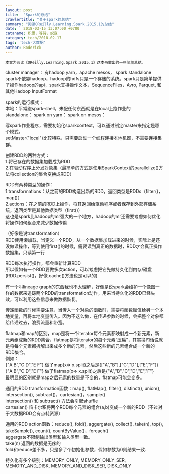 ```yaml
---
layout: post
title:  "Spark的总结"
crawlertitle: "关于spark的总结"
summary: "阅读OReilly.Learning.Spark.2015.1的总结"
date:   2018-03-15 13:07:00 +0700
cataname: 积累，等待，蜕变
category: tech/2018-02-17
tags: 'tech-大数据'
author: Roderick
---
```

`本文为阅读《OReilly.Learning.Spark.2015.1》这本书做出的一些简单总结。`


cluster manager：
有hadoop yarn，apache mesos， spark standalone
spark不依靠hadoop，hadoop的hdfs只是一个存储的系统。spark只是简单提供了操作hadoop的api，spark支持操作文本，SequenceFiles，Avro, Parquet, 和其他Hadoop InputFormat

spark的运行模式：  
本地：平常跑spark-shell，未配任何东西就是在local上跑作业的  
standalone：
spark on yarn：
spark on mesos：

写spark作业程序，需要初始化sparkcontext，可以通过制定master来指定是哪个模式。  
setMaster("local")比较特殊，只需要启动一个线程连接本地机器，不需要连接集群。  

创建RDD的两种方式：  
1.将已存在的数据集加载成为RDD  
2.在驱动程序上分发对象集（最简单的方式是使用SparkContext的parallelize()方法将collection的集合变换成RDD）  

RDD有两种类型的操作：  
1.transformations：从之前的RDD构造出新的RDD，返回类型是RDDs（filter()，map()）  
2.actions：在之前的RDD上操作，将其返回给驱动程序或者保存到外部存储系统，返回类型是其他数据类型（first()）  
这也是spark比hadoop的mr强大的一个地方，hadoop的mr还需要考虑如何优化将操作如何组合来减少数据传输  

（好像是说transformation）  
RDD使用懒加载，当定义一个RDD，从一个数据集加载进来的时候，实际上是还没做读操作，等到使用first()的时候，需要读到真正的数据时，RDD才会真正操作数据集，只读第一行  

RDD每次执行操作，都会重新计算RDD  
所以假如有一个RDD要做多次action，可以考虑把它先做持久化到内存/磁盘(RDD.persist()，好像.cache()方法也是可以的)  

有一个叫lineage graph的东西我也不太理解，好像是说spark会维护一个像图一样的数据来追踪两个RDD的transformation动作，用来当持久化的RDD已经失效，可以利用这些信息来做数据恢复。  

传递函数的时候需要注意，当传入一个对象的函数时，需要将函数赋值给另一个本地变量，再将本地变量传入。因为不这么做，在传递参数的时候，会把整个对象都给传递过去，浪费流量和带宽。  

flatmap和map的区别，map是将一个iterator每个元素都映射成一个新元素，新元素组成新的RDD集合，flatmap是将iterator的每个元素“压扁”，其实换句话说就是将每个元素都拆解出来成多个新的元素，然后这些新的元素组合成一个新的RDD集合。  
例如：  
{"A B","C D","E F"} 做了map(x=> x.split)之后是{["A","B"],["C","D"],["E","F"]}  
{"A B","C D","E F"} 做了flatmap(x=> x.split)之后是{"A","B","C","D","E","F"}  
最明显的区别就是map之后元素的数量是不变的，flatmap可能会变多。

通用的RDD transformation函数：map(), flatMap(), fliter(), distinct(), union(), intersection(), subtract()，cartesian()，sample()  
intersection() 和 subtract() 方法会引起shuffle  
cartesian() 笛卡尔积将两个RDD每个元素的组合(a,b)变成一个新的RDD（不过对于大数据RDD会有点耗资源）  

通用的RDD action函数：reduce(), fold(), aggergate(), collect(), take(n), top(), takeSample(), count(), countByValue()，foreach()  
aggergate不限制输出类型和输入类型一致。  
take(n) 返回的数据是无序的  
fold和reduce差不多，只是多了个初始化参数，假如参数为0则结果一致.  

持久化有多个级别：MEMORY_ONLY, MEMORY_ONLY_SER, MEMORY_AND_DISK, MEMORY_AND_DISK_SER, DISK_ONLY
